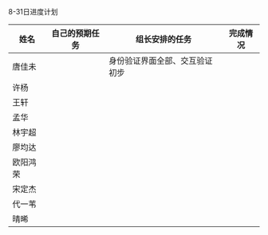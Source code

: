 8-31日进度计划

 

| 姓名   | 自己的预期任务 | 组长安排的任务 | 完成情况 |
| ---- | ------- | ------- | ---- |
| 唐佳未  |         |  身份验证界面全部、交互验证初步        |     |
| 许杨   |         |         |      |
| 王轩   |         |         |      |
| 孟华   |         |         |      |
| 林宇超  |         |         |      |
| 廖均达  |         |         |      |
| 欧阳鸿荣 |         |         |      |
| 宋定杰  |         |         |      |
| 代一苇  |         |         |      |
| 晴晞   |         |         |      |

 

